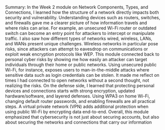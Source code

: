
Summary: In the Week 2 module on Network Components, Types, and Connections, I learned how the structure of a network directly impacts both security and vulnerability. Understanding devices such as routers, switches, and firewalls gave me a clearer picture of how information travels and where risks can arise. For example, an unsecured Wi-Fi router or outdated switch can become an entry point for attackers to intercept or manipulate traffic. I also saw how different types of networks wired, wireless, LANs, and WANs present unique challenges. Wireless networks in particular pose risks, since attackers can attempt to eavesdrop on communications or exploit weak encryption protocols like WEP. This module connected back to personal cyber risks by showing me how easily an attacker can target individuals through their home or public networks. Using unsecured public Wi-Fi, for instance, exposes users to man-in-the-middle attacks where sensitive data such as login credentials can be stolen. It made me reflect on times I had connected to open networks without a second thought, not realizing the risks. On the defense side, I learned that protecting personal devices and connections starts with strong encryption, updated hardware/software, and layered defenses. Using WPA3 on home Wi-Fi, changing default router passwords, and enabling firewalls are all practical steps. A virtual private network (VPN) adds additional protection when using public Wi-Fi by encrypting data end-to-end. Overall, this module emphasized that cybersecurity is not just about securing accounts, but also about securing the networks and connections that carry our information
